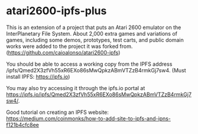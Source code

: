 # atari2600-ipfs-plus
This is an extension of a project that puts an Atari 2600 emulator on the InterPlanetary File System. About 2,000 extra games and variations of games, including some demos, prototypes, test carts, and public domain works were added to the project it was forked from. (https://github.com/caioalonso/atari2600-ipfs)

You should be able to access a working copy from the IPFS address /ipfs/Qmed2X3zfVh55xR6EXo86sMwQpkzABmVTZzB4rmkGj7sw4.
(Must install IPFS: https://ipfs.io)

You may also try accessing it through the ipfs.io portal at https://ipfs.io/ipfs/Qmed2X3zfVh55xR6EXo86sMwQpkzABmVTZzB4rmkGj7sw4/.

Good tutorial on creating an IPFS website: https://medium.com/coinmonks/how-to-add-site-to-ipfs-and-ipns-f121b4cfc8ee
